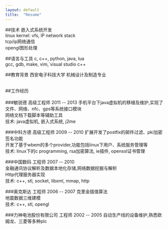 ```yaml
---
layout: default
title:  "Resume"
---
```


##技术
嵌入式系统开发  
linux kernel: vfs, IP network stack  
tcp/ip网络通信  
opengl图形处理   

##语言与工具
c, c++, python, java, lua  
gcc, gdb, make, vim,`visual studio c++  

##教育背景
西安电子科技大学 机械设计及制造专业   
<br />

##工作经历 <br><br /> 
###敏锐德 高级工程师 2011 -- 2013 
手机平台下java虚拟机的移植及维护,实现了文件、网络、nfc、gps等系统接口模块  
网络文档下载脚本等辅助工具  
技术: java虚拟机, 嵌入式系统, j2me  

###中科方德 高级工程师 2009 -- 2010
扩展开发了postfix的邮件过滤、pki加密签名功能  
开发了基于wbem的多个provider,功能包括linux下用户、系统服务管理等  
技术: linux下的c programming, rsa加密算法, ie插件, openssl证书管理  

###中国数码 工程师 2007 -- 2010  
金融通讯协议解析及数据本地化存储,网络数据挖掘与解析  
Http代理服务器实现  
技术: c++, stl, socket, libxml, mmap, http

###奥克斯达 工程师 2006 -- 2007
克里金插值算法  
地震数据三维建模  
技术: c++, stl, opengl  

###力神电池股份有限公司 工程师  2002 -- 2005 
自动生产线的设备维护,熟悉欧姆龙、三菱等多种plc  
